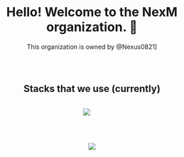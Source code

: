 <!-- Intruduction -->
<div id="user-content-toc">
    <ul align="center">
        <summary><h1 style="display: inline-block">Hello! Welcome to the NexM organization. 👋</h1></summary>
        This organization is owned by @Nexus0821]
    </ul>
</div>

</br>

<!-- Techno stack-->
<div id="user-content-toc">
    <ul align="center">
        <summary><h2 style="display: inline-block">Stacks that we use (currently)</h2></summary>
    </ul>
</div>

<p align="center">
    <a href="https://skillicons.dev">
        <img src="https://skillicons.dev/icons?i=git,vscode,visualstudio,mongodb,mysql,nextjs,react,nodejs,html,css,py,ts,cs,cpp,java,js,ruby,kotlin&perline=14" />
    </a>
</p>

</br></br>

<!-- Views -->
<div id="user-views">
    <ul align="center" href="https://visitcount.itsvg.in">
        <img src="https://visitcount.itsvg.in/api?id=nexm-dev&label=Organization%20Views&color=12&icon=5&pretty=false" />
    </ul>
</div>
